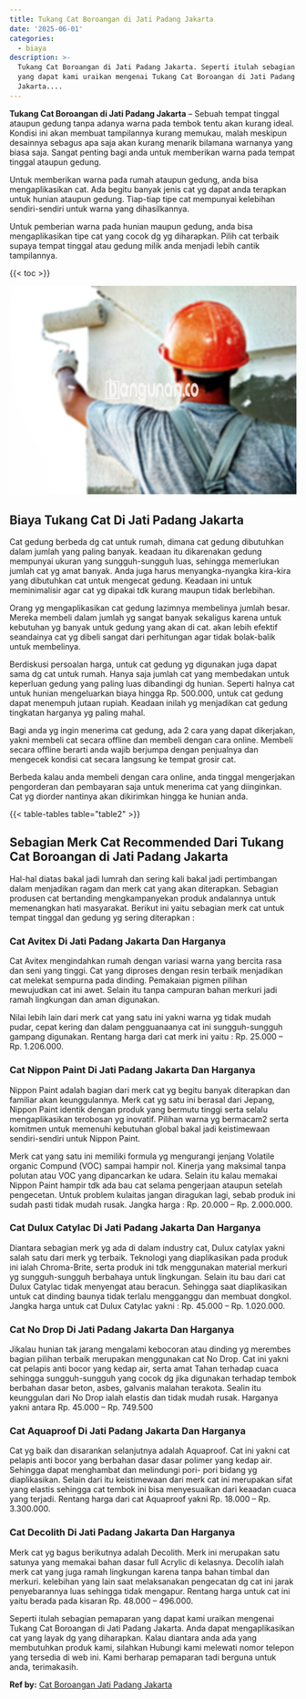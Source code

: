 ```yaml
---
title: Tukang Cat Boroangan di Jati Padang Jakarta
date: '2025-06-01'
categories:
  - biaya
description: >-
  Tukang Cat Boroangan di Jati Padang Jakarta. Seperti itulah sebagian pemaparan
  yang dapat kami uraikan mengenai Tukang Cat Boroangan di Jati Padang
  Jakarta....
---
```


**Tukang Cat Boroangan di Jati Padang Jakarta** – Sebuah tempat tinggal ataupun gedung tanpa adanya warna pada tembok tentu akan kurang ideal. Kondisi ini akan membuat tampilannya kurang memukau, malah meskipun desainnya sebagus apa saja akan kurang menarik bilamana warnanya yang biasa saja. Sangat penting bagi anda untuk memberikan warna pada tempat tinggal ataupun gedung.

Untuk memberikan warna pada rumah ataupun gedung, anda bisa mengaplikasikan cat. Ada begitu banyak jenis cat yg dapat anda terapkan untuk hunian ataupun gedung. Tiap-tiap tipe cat mempunyai kelebihan sendiri-sendiri untuk warna yang dihasilkannya.

Untuk pemberian warna pada hunian maupun gedung, anda bisa mengaplikasikan tipe cat yang cocok dg yg diharapkan. Pilih cat terbaik supaya tempat tinggal atau gedung milik anda menjadi lebih cantik tampilannya.

{{< toc >}}

![Tukang Cat Boroangan di Jati Padang Jakarta](/images/jasa-cat-murah23.png)

## Biaya Tukang Cat Di Jati Padang Jakarta

Cat gedung berbeda dg cat untuk rumah, dimana cat gedung dibutuhkan dalam jumlah yang paling banyak. keadaan itu dikarenakan gedung mempunyai ukuran yang sungguh-sungguh luas, sehingga memerlukan jumlah cat yg amat banyak. Anda juga harus menyangka-nyangka kira-kira yang dibutuhkan cat untuk mengecat gedung. Keadaan ini untuk meminimalisir agar cat yg dipakai tdk kurang maupun tidak berlebihan.

Orang yg mengaplikasikan cat gedung lazimnya membelinya jumlah besar. Mereka membeli dalam jumlah yg sangat banyak sekaligus karena untuk kebutuhan yg banyak untuk gedung yang akan di cat. akan lebih efektif seandainya cat yg dibeli sangat dari perhitungan agar tidak bolak-balik untuk membelinya.

Berdiskusi persoalan harga, untuk cat gedung yg digunakan juga dapat sama dg cat untuk rumah. Hanya saja jumlah cat yang membedakan untuk keperluan gedung yang paling luas dibandingi dg hunian. Seperti halnya cat untuk hunian mengeluarkan biaya hingga Rp. 500.000, untuk cat gedung dapat menempuh jutaan rupiah. Keadaan inilah yg menjadikan cat gedung tingkatan harganya yg paling mahal.

Bagi anda yg ingin menerima cat gedung, ada 2 cara yang dapat dikerjakan, yakni membeli cat secara offline dan membeli dengan cara online. Membeli secara offline berarti anda wajib berjumpa dengan penjualnya dan mengecek kondisi cat secara langsung ke tempat grosir cat.

Berbeda kalau anda membeli dengan cara online, anda tinggal mengerjakan pengorderan dan pembayaran saja untuk menerima cat yang diinginkan. Cat yg diorder nantinya akan dikirimkan hingga ke hunian anda.

{{< table-tables table="table2" >}}

## Sebagian Merk Cat Recommended Dari Tukang Cat Boroangan di Jati Padang Jakarta

Hal-hal diatas bakal jadi lumrah dan sering kali bakal jadi pertimbangan dalam menjadikan ragam dan merk cat yang akan diterapkan. Sebagian produsen cat bertanding mengkampanyekan produk andalannya untuk memenangkan hati masyarakat. Berikut ini yaitu sebagian merk cat untuk tempat tinggal dan gedung yg sering diterapkan :

### Cat Avitex Di Jati Padang Jakarta Dan Harganya

Cat Avitex mengindahkan rumah dengan variasi warna yang bercita rasa dan seni yang tinggi. Cat yang diproses dengan resin terbaik menjadikan cat melekat sempurna pada dinding. Pemakaian pigmen pilihan mewujudkan cat ini awet. Selain itu tanpa campuran bahan merkuri jadi ramah lingkungan dan aman digunakan.

Nilai lebih lain dari merk cat yang satu ini yakni warna yg tidak mudah pudar, cepat kering dan dalam pengguanaanya cat ini sungguh-sungguh gampang digunakan. Rentang harga dari cat merk ini yaitu : Rp. 25.000 – Rp. 1.206.000.

### Cat Nippon Paint Di Jati Padang Jakarta Dan Harganya

Nippon Paint adalah bagian dari merk cat yg begitu banyak diterapkan dan familiar akan keunggulannya. Merk cat yg satu ini berasal dari Jepang, Nippon Paint identik dengan produk yang bermutu tinggi serta selalu mengaplikasikan terobosan yg inovatif. Pilihan warna yg bermacam2 serta komitmen untuk memenuhi kebutuhan global bakal jadi keistimewaan sendiri-sendiri untuk Nippon Paint.

Merk cat yang satu ini memiliki formula yg mengurangi jenjang Volatile organic Compund (VOC) sampai hampir nol. Kinerja yang maksimal tanpa polutan atau VOC yang dipancarkan ke udara. Selain itu kalau memakai Nippon Paint hampir tdk ada bau cat selama pengerjaan ataupun setelah pengecetan. Untuk problem kulaitas jangan diragukan lagi, sebab produk ini sudah pasti tidak mudah rusak. Jangka harga : Rp. 20.000 – Rp. 2.000.000.

### Cat Dulux Catylac Di Jati Padang Jakarta Dan Harganya

Diantara sebagian merk yg ada di dalam industry cat, Dulux catylax yakni salah satu dari merk yg terbaik. Teknologi yang diaplikasikan pada produk ini ialah Chroma-Brite, serta produk ini tdk menggunakan material merkuri yg sungguh-sungguh berbahaya untuk lingkungan. Selain itu bau dari cat Dulux Catylac tidak menyengat atau beracun. Sehingga saat diaplikasikan untuk cat dinding baunya tidak terlalu mengganggu dan membuat dongkol. Jangka harga untuk cat Dulux Catylac yakni : Rp. 45.000 – Rp. 1.020.000.

### Cat No Drop Di Jati Padang Jakarta Dan Harganya

Jikalau hunian tak jarang mengalami kebocoran atau dinding yg merembes bagian pilihan terbaik merupakan menggunakan cat No Drop. Cat ini yakni cat pelapis anti bocor yang kedap air, serta amat Tahan terhadap cuaca sehingga sungguh-sungguh yang cocok dg jika digunakan terhadap tembok berbahan dasar beton, asbes, galvanis malahan terakota. Sealin itu keunggulan dari No Drop ialah elastis dan tidak mudah rusak. Harganya yakni antara Rp. 45.000 – Rp. 749.500

### Cat Aquaproof Di Jati Padang Jakarta Dan Harganya

Cat yg baik dan disarankan selanjutnya adalah Aquaproof. Cat ini yakni cat pelapis anti bocor yang berbahan dasar dasar polimer yang kedap air. Sehingga dapat menghambat dan melindungi pori- pori bidang yg diaplikasikan. Selain dari itu keistimewaan dari merk cat ini merupakan sifat yang elastis sehingga cat tembok ini bisa menyesuaikan dari keaadan cuaca yang terjadi. Rentang harga dari cat Aquaproof yakni Rp. 18.000 – Rp. 3.300.000.

### Cat Decolith Di Jati Padang Jakarta Dan Harganya

Merk cat yg bagus berikutnya adalah Decolith. Merk ini merupakan satu satunya yang memakai bahan dasar full Acrylic di kelasnya. Decolih ialah merk cat yang juga ramah lingkungan karena tanpa bahan timbal dan merkuri. kelebihan yang lain saat melaksanakan pengecatan dg cat ini jarak penyebarannya luas sehingga tidak mengapur. Rentang harga untuk cat ini yaitu berada pada kisaran Rp. 48.000 – 496.000.

Seperti itulah sebagian pemaparan yang dapat kami uraikan mengenai Tukang Cat Boroangan di Jati Padang Jakarta. Anda dapat mengaplikasikan cat yang layak dg yang diharapkan. Kalau diantara anda ada yang membutuhkan produk kami, silahkan Hubungi kami melewati nomor telepon yang tersedia di web ini. Kami berharap pemaparan tadi berguna untuk anda, terimakasih.

**Ref by:** [Cat Boroangan Jati Padang Jakarta](https://id.wikipedia.org/wiki/Cat)

